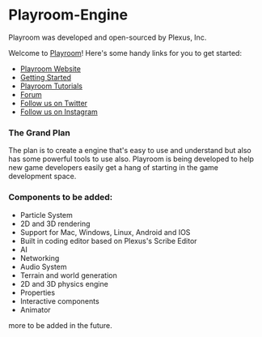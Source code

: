 # Playroom-Engine
Playroom was developed and open-sourced by Plexus, Inc.

Welcome to [Playroom](https://plexus.dev/playroom)! Here's some handy links for you to get started:

 * [Playroom Website](https://plexus.dev/playr0om)
 * [Getting Started](https://plexus.dev/playroom/getting-started)
 * [Playroom Tutorials](https://plexus.dev/playroom/tutorials)
 * [Forum](https://forum.plexus.dev/playroom)
 * [Follow us on Twitter](https://twitter.com/playroom-engine)
 * [Follow us on Instagram](https://instagram.com/playroom-engine)
 
 
### The Grand Plan
The plan is to create a engine that's easy to use and understand but also has some powerful tools to use also. Playroom is being developed to help new game developers easily get a hang of starting in the game development space.

### Components to be added:
 - Particle System
 - 2D and 3D rendering
 - Support for Mac, Windows, Linux, Android and IOS
 - Built in coding editor based on Plexus's Scribe Editor
 - AI
 - Networking
 - Audio System
 - Terrain and world generation
 - 2D and 3D physics engine
 - Properties
 - Interactive components
 - Animator

more to be added in the future.
